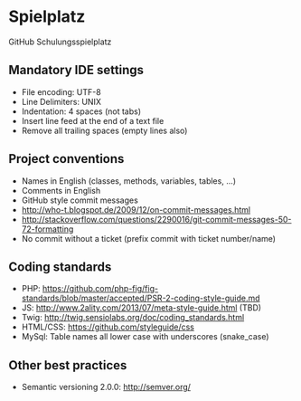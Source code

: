 Spielplatz
==========

GitHub Schulungsspielplatz

Mandatory IDE settings
----------------------
- File encoding: UTF-8
- Line Delimiters: UNIX
- Indentation: 4 spaces (not tabs)
- Insert line feed at the end of a text file
- Remove all trailing spaces (empty lines also)

Project conventions
-------------------
- Names in English (classes, methods, variables, tables, ...)
- Comments in English
- GitHub style commit messages
 - http://who-t.blogspot.de/2009/12/on-commit-messages.html
 - http://stackoverflow.com/questions/2290016/git-commit-messages-50-72-formatting
- No commit without a ticket (prefix commit with ticket number/name)

Coding standards
----------------
- PHP: https://github.com/php-fig/fig-standards/blob/master/accepted/PSR-2-coding-style-guide.md
- JS: http://www.2ality.com/2013/07/meta-style-guide.html (TBD)
- Twig: http://twig.sensiolabs.org/doc/coding_standards.html
- HTML/CSS: https://github.com/styleguide/css
- MySql: Table names all lower case with underscores (snake_case)

Other best practices
--------------------
- Semantic versioning 2.0.0: http://semver.org/
